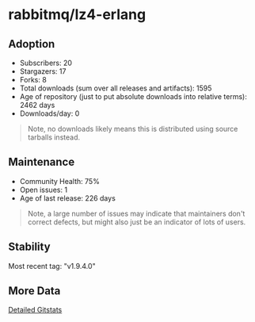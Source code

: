 # rabbitmq/lz4-erlang

## Adoption

- Subscribers: 20
- Stargazers: 17
- Forks: 8
- Total downloads (sum over all releases and artifacts): 1595
- Age of repository (just to put absolute downloads into relative terms): 2462 days
- Downloads/day: 0

> Note, no downloads likely means this is distributed using source tarballs instead.

## Maintenance

- Community Health: 75%
- Open issues: 1
- Age of last release: 226 days

> Note, a large number of issues may indicate that maintainers don't correct defects, but might also
> just be an indicator of lots of users.

## Stability

Most recent tag: "v1.9.4.0"

## More Data

[Detailed Gitstats](/bazel-catalog/gitstats/rabbitmq/lz4-erlang)

